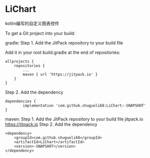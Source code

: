 # LiChart
kotlin编写的自定义图表控件

To get a Git project into your build:

gradle:
Step 1. Add the JitPack repository to your build file

Add it in your root build.gradle at the end of repositories:

	allprojects {
		repositories {
			...
			maven { url 'https://jitpack.io' }
		}
	}
  
Step 2. Add the dependency

	dependencies {
	        implementation 'com.github.shuguoli68:LiChart:-SNAPSHOT'
	}

maven:
Step 1. Add the JitPack repository to your build file
<repositories>
		<repository>
		    <id>jitpack.io</id>
		    <url>https://jitpack.io</url>
		</repository>
	</repositories>
Step 2. Add the dependency

	<dependency>
	    <groupId>com.github.shuguoli68</groupId>
	    <artifactId>LiChart</artifactId>
	    <version>-SNAPSHOT</version>
	</dependency>
